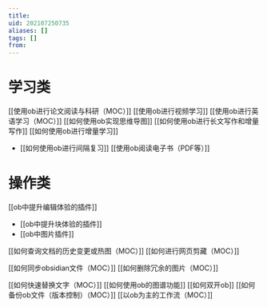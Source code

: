 ```yaml
---
title: 
uid: 202107250735
aliases: []
tags: []
from: 
---
```

# 学习类
[[使用ob进行论文阅读与科研（MOC）]]
[[使用ob进行视频学习]]
[[使用ob进行英语学习（MOC）]]
[[如何使用ob实现思维导图]]
[[如何使用ob进行长文写作和增量写作]]
[[如何使用ob进行增量学习]]
- [[如何使用ob进行间隔复习]]
[[使用ob阅读电子书（PDF等）]]


# 操作类

[[ob中提升编辑体验的插件]]
- [[ob中提升块体验的插件]]
- [[ob中图片插件]]

[[如何查询文档的历史变更或热图（MOC）]]
[[如何进行网页剪藏（MOC）]]

[[如何同步obsidian文件（MOC）]]
[[如何删除冗余的图片（MOC）]]

[[如何快速替换文字（MOC）]]
[[如何使用ob的图谱功能]]
[[如何双开ob]]
[[如何备份ob文件（版本控制）（MOC）]]
[[以ob为主的工作流（MOC）]]
